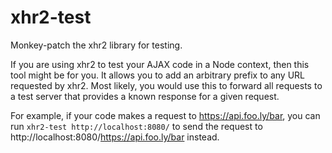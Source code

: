 # xhr2-test
Monkey-patch the xhr2 library for testing.

If you are using xhr2 to test your AJAX code in a Node context, then this tool might be for you. It allows you to add an
arbitrary prefix to any URL requested by xhr2. Most likely, you would use this to forward all requests to a test server
that provides a known response for a given request.

For example, if your code makes a request to https://api.foo.ly/bar, you can run ```xhr2-test http://localhost:8080/```
to send the request to http://localhost:8080/https://api.foo.ly/bar instead.
